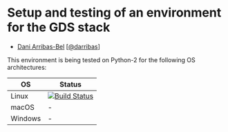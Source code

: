 # Setup and testing of an environment for the GDS stack

* [Dani Arribas-Bel](http://darribas.org)
  [[@darribas](http://twitter.com/darribas)]

This environment is being tested on Python-2 for the following OS architectures:

| OS      | Status |
| ------- | -----------------|
| Linux   | [![Build Status](https://travis-ci.org/darribas/gds_env.svg?branch=master)](https://travis-ci.org/darribas/gds_env) |
| macOS   | - |
| Windows | - |


